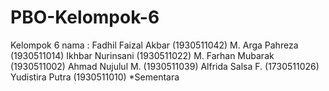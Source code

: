 # PBO-Kelompok-6
Kelompok 6
nama : 
Fadhil Faizal Akbar (1930511042)
M. Arga Pahreza     (1930511014)
Ikhbar Nurinsani    (1930511022)
M. Farhan Mubarak   (1930511002)
Ahmad Nujulul M.    (1930511039)
Alfrida Salsa F.    (1730511026)
Yudistira Putra     (1930511010) *Sementara
